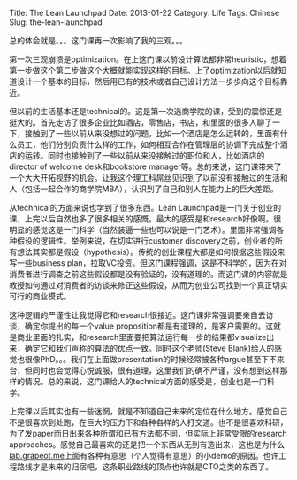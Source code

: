 Title: The Lean Launchpad
Date: 2013-01-22
Category: Life
Tags: Chinese
Slug: the-lean-launchpad

总的体会就是。。。这门课再一次影响了我的三观。。。

第一次三观崩溃是optimization。在上这门课以前设计算法都非常heuristic，想着第一步做这个第二步做这个大概就能实现这样的目标。上了optimization以后就知道设计一个基本的目标，然后用已有的技术或者自己设计方法一步步向这个目标靠近。

但以前的生活基本还是technical的。这是第一次选商学院的课，受到的震惊还是挺大的。首先走访了很多企业比如酒店，零售店，书店，和里面的很多人聊了一下，接触到了一些以前从来没想过的问题，比如一个酒店是怎么运转的，里面有什么员工，他们分别负责什么样的工作，如何相互合作在管理层的协调下完成整个酒店的运转。同时也接触到了一些以前从来没接触过的职位和人，比如酒店的director of welcome desk和bookstore manager等。总的来说，这门课带来了一个大大开拓视野的机会。让我这个理工科屌丝见识到了以前没有接触过的生活和人（包括一起合作的商学院MBA），认识到了自己和别人在能力上的巨大差距。

从technical的方面来说也学到了很多东西。Lean Launchpad是一门关于创业的课，上完以后自然也多了很多相关的感慨。最大的感受是和research好像啊。很明显的感觉这是一门科学（当然装逼一些也可以说是一门艺术）。里面非常强调各种假设的逻辑性。举例来说，在切实进行customer discovery之前，创业者的所有想法其实都是假设（hypothesis）。传统的创业课程大都是如何根据这些假设来写一些business plan，拉取VC投资。但这门课程强调，这是不科学的，因为在对消费者进行调查之前这些假设都是没有验证的，没有道理的。而这门课的内容就是教授如何通过对消费者的访谈来修正这些假设，从而为创业公司找到一个真正切实可行的商业模式。

这种逻辑的严谨性让我觉得它和research很接近。这门课非常强调要亲自去访谈，确定你提出的每一个value proposition都是有道理的，是客户需要的。这就是商业里面的扎实，和research里面要把算法运行每一步的结果都visualize出来，确定它和我们声称的算法的优点一致。同时这个老师(Steve Blank)给人的感觉也很像PhD。。。我们在上面做presentation的时候经常被各种argue甚至下不来台，但同时也会觉得心悦诚服，很有道理，这里我们的确不严谨，没有想到这样那样的情况。总的来说，这门课给人的technical方面的感受是，创业也是一门科学。

上完课以后其实也有一些迷惘，就是不知道自己未来的定位在什么地方。感觉自己不是很喜欢到处跑，在巨大的压力下和各种各样的人打交道。也不是很喜欢科研，为了发paper而日出来各种所谓和已有方法都不同，但实际上非常受限的research approaches。感觉自己最喜欢的还是把一个东西从无到有造出来，这也是为什么[lab.grapeot.me](http://lab.grapeot.me/)上面有各种有意思（个人觉得有意思）的小demo的原因。也许工程路线才是未来的归宿吧，这条职业路线的顶点也许就是CTO之类的东西了。